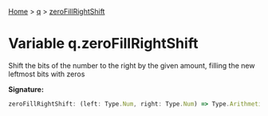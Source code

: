 [Home](../../../index.md) &gt; [q](../../q.md) &gt; [zeroFillRightShift](./zerofillrightshift.md)

# Variable q.zeroFillRightShift

Shift the bits of the number to the right by the given amount, filling the new leftmost bits with zeros

<b>Signature:</b>

```typescript
zeroFillRightShift: (left: Type.Num, right: Type.Num) => Type.Arithmetic
```
